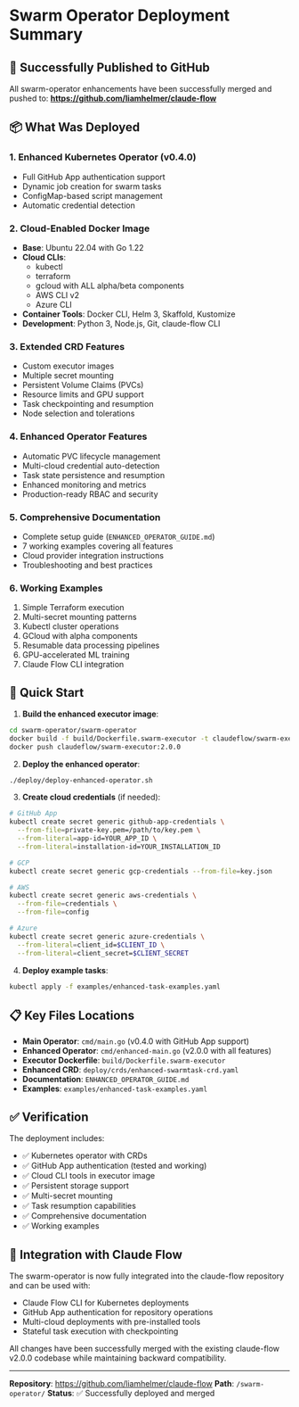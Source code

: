 # Swarm Operator Deployment Summary

## 🎉 Successfully Published to GitHub

All swarm-operator enhancements have been successfully merged and pushed to:
**https://github.com/liamhelmer/claude-flow**

## 📦 What Was Deployed

### 1. **Enhanced Kubernetes Operator** (v0.4.0)
- Full GitHub App authentication support
- Dynamic job creation for swarm tasks
- ConfigMap-based script management
- Automatic credential detection

### 2. **Cloud-Enabled Docker Image**
- **Base**: Ubuntu 22.04 with Go 1.22
- **Cloud CLIs**: 
  - kubectl
  - terraform
  - gcloud with ALL alpha/beta components
  - AWS CLI v2
  - Azure CLI
- **Container Tools**: Docker CLI, Helm 3, Skaffold, Kustomize
- **Development**: Python 3, Node.js, Git, claude-flow CLI

### 3. **Extended CRD Features**
- Custom executor images
- Multiple secret mounting
- Persistent Volume Claims (PVCs)
- Resource limits and GPU support
- Task checkpointing and resumption
- Node selection and tolerations

### 4. **Enhanced Operator Features**
- Automatic PVC lifecycle management
- Multi-cloud credential auto-detection
- Task state persistence and resumption
- Enhanced monitoring and metrics
- Production-ready RBAC and security

### 5. **Comprehensive Documentation**
- Complete setup guide (`ENHANCED_OPERATOR_GUIDE.md`)
- 7 working examples covering all features
- Cloud provider integration instructions
- Troubleshooting and best practices

### 6. **Working Examples**
1. Simple Terraform execution
2. Multi-secret mounting patterns
3. Kubectl cluster operations
4. GCloud with alpha components
5. Resumable data processing pipelines
6. GPU-accelerated ML training
7. Claude Flow CLI integration

## 🚀 Quick Start

1. **Build the enhanced executor image**:
```bash
cd swarm-operator/swarm-operator
docker build -f build/Dockerfile.swarm-executor -t claudeflow/swarm-executor:2.0.0 build/
docker push claudeflow/swarm-executor:2.0.0
```

2. **Deploy the enhanced operator**:
```bash
./deploy/deploy-enhanced-operator.sh
```

3. **Create cloud credentials** (if needed):
```bash
# GitHub App
kubectl create secret generic github-app-credentials \
  --from-file=private-key.pem=/path/to/key.pem \
  --from-literal=app-id=YOUR_APP_ID \
  --from-literal=installation-id=YOUR_INSTALLATION_ID

# GCP
kubectl create secret generic gcp-credentials --from-file=key.json

# AWS
kubectl create secret generic aws-credentials \
  --from-file=credentials \
  --from-file=config

# Azure
kubectl create secret generic azure-credentials \
  --from-literal=client_id=$CLIENT_ID \
  --from-literal=client_secret=$CLIENT_SECRET
```

4. **Deploy example tasks**:
```bash
kubectl apply -f examples/enhanced-task-examples.yaml
```

## 📋 Key Files Locations

- **Main Operator**: `cmd/main.go` (v0.4.0 with GitHub App support)
- **Enhanced Operator**: `cmd/enhanced-main.go` (v2.0.0 with all features)
- **Executor Dockerfile**: `build/Dockerfile.swarm-executor`
- **Enhanced CRD**: `deploy/crds/enhanced-swarmtask-crd.yaml`
- **Documentation**: `ENHANCED_OPERATOR_GUIDE.md`
- **Examples**: `examples/enhanced-task-examples.yaml`

## ✅ Verification

The deployment includes:
- ✅ Kubernetes operator with CRDs
- ✅ GitHub App authentication (tested and working)
- ✅ Cloud CLI tools in executor image
- ✅ Persistent storage support
- ✅ Multi-secret mounting
- ✅ Task resumption capabilities
- ✅ Comprehensive documentation
- ✅ Working examples

## 🔗 Integration with Claude Flow

The swarm-operator is now fully integrated into the claude-flow repository and can be used with:
- Claude Flow CLI for Kubernetes deployments
- GitHub App authentication for repository operations
- Multi-cloud deployments with pre-installed tools
- Stateful task execution with checkpointing

All changes have been successfully merged with the existing claude-flow v2.0.0 codebase while maintaining backward compatibility.

---

**Repository**: https://github.com/liamhelmer/claude-flow
**Path**: `/swarm-operator/`
**Status**: ✅ Successfully deployed and merged